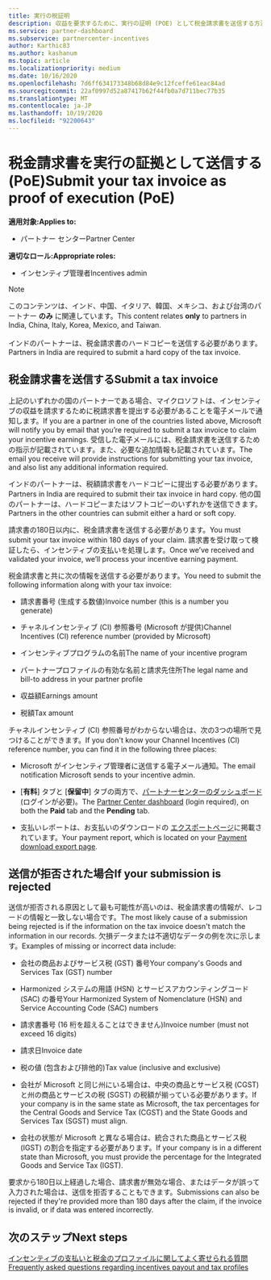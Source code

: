 ```yaml
---
title: 実行の税証明
description: 収益を要求するために、実行の証明 (POE) として税金請求書を送信する方法とタイミングについて説明します。
ms.service: partner-dashboard
ms.subservice: partnercenter-incentives
author: Karthic83
ms.author: kashanum
ms.topic: article
ms.localizationpriority: medium
ms.date: 10/16/2020
ms.openlocfilehash: 7d6ff634173348b68d84e9c12fceffe61eac84ad
ms.sourcegitcommit: 22af0997d52a87417b62f44fb0a7d711bec77b35
ms.translationtype: MT
ms.contentlocale: ja-JP
ms.lasthandoff: 10/19/2020
ms.locfileid: "92200643"
---
```

# <a name="submit-your-tax-invoice-as-proof-of-execution-poe"></a><span data-ttu-id="1a933-103">税金請求書を実行の証拠として送信する (PoE)</span><span class="sxs-lookup"><span data-stu-id="1a933-103">Submit your tax invoice as proof of execution (PoE)</span></span>

<span data-ttu-id="1a933-104">**適用対象:**</span><span class="sxs-lookup"><span data-stu-id="1a933-104">**Applies to:**</span></span>

- <span data-ttu-id="1a933-105">パートナー センター</span><span class="sxs-lookup"><span data-stu-id="1a933-105">Partner Center</span></span>

<span data-ttu-id="1a933-106">**適切なロール:**</span><span class="sxs-lookup"><span data-stu-id="1a933-106">**Appropriate roles:**</span></span>

- <span data-ttu-id="1a933-107">インセンティブ管理者</span><span class="sxs-lookup"><span data-stu-id="1a933-107">Incentives admin</span></span>

>[!NOTE]
><span data-ttu-id="1a933-108">このコンテンツは、インド、中国、イタリア、韓国、メキシコ、および台湾のパートナー **のみ** に関連しています。</span><span class="sxs-lookup"><span data-stu-id="1a933-108">This content relates **only** to partners in India, China, Italy, Korea, Mexico, and Taiwan.</span></span> <br><br><span data-ttu-id="1a933-109">インドのパートナーは、税金請求書のハードコピーを送信する必要があります。</span><span class="sxs-lookup"><span data-stu-id="1a933-109">Partners in India are required to submit a hard copy of the tax invoice.</span></span>

## <a name="submit-a-tax-invoice"></a><span data-ttu-id="1a933-110">税金請求書を送信する</span><span class="sxs-lookup"><span data-stu-id="1a933-110">Submit a tax invoice</span></span>

<span data-ttu-id="1a933-111">上記のいずれかの国のパートナーである場合、マイクロソフトは、インセンティブの収益を請求するために税請求書を提出する必要があることを電子メールで通知します。</span><span class="sxs-lookup"><span data-stu-id="1a933-111">If you are a partner in one of the countries listed above, Microsoft will notify you by email that you’re required to submit a tax invoice to claim your incentive earnings.</span></span> <span data-ttu-id="1a933-112">受信した電子メールには、税金請求書を送信するための指示が記載されています。また、必要な追加情報も記載されています。</span><span class="sxs-lookup"><span data-stu-id="1a933-112">The email you receive will provide instructions for submitting your tax invoice, and also list any additional information required.</span></span>

<span data-ttu-id="1a933-113">インドのパートナーは、税額請求書をハードコピーに提出する必要があります。</span><span class="sxs-lookup"><span data-stu-id="1a933-113">Partners in India are required to submit their tax invoice in hard copy.</span></span> <span data-ttu-id="1a933-114">他の国のパートナーは、ハードコピーまたはソフトコピーのいずれかを送信できます。</span><span class="sxs-lookup"><span data-stu-id="1a933-114">Partners in the other countries can submit either a hard or soft copy.</span></span>

<span data-ttu-id="1a933-115">請求書の180日以内に、税金請求書を送信する必要があります。</span><span class="sxs-lookup"><span data-stu-id="1a933-115">You must submit your tax invoice within 180 days of your claim.</span></span> <span data-ttu-id="1a933-116">請求書を受け取って検証したら、インセンティブの支払いを処理します。</span><span class="sxs-lookup"><span data-stu-id="1a933-116">Once we’ve received and validated your invoice, we’ll process your incentive earning payment.</span></span>

<span data-ttu-id="1a933-117">税金請求書と共に次の情報を送信する必要があります。</span><span class="sxs-lookup"><span data-stu-id="1a933-117">You need to submit the following information along with your tax invoice:</span></span>

- <span data-ttu-id="1a933-118">請求書番号 (生成する数値)</span><span class="sxs-lookup"><span data-stu-id="1a933-118">Invoice number (this is a number you generate)</span></span> 

- <span data-ttu-id="1a933-119">チャネルインセンティブ (CI) 参照番号 (Microsoft が提供)</span><span class="sxs-lookup"><span data-stu-id="1a933-119">Channel Incentives (CI) reference number (provided by Microsoft)</span></span> 

- <span data-ttu-id="1a933-120">インセンティブプログラムの名前</span><span class="sxs-lookup"><span data-stu-id="1a933-120">The name of your incentive program</span></span>

- <span data-ttu-id="1a933-121">パートナープロファイルの有効な名前と請求先住所</span><span class="sxs-lookup"><span data-stu-id="1a933-121">The legal name and bill-to address in your partner profile</span></span> 

- <span data-ttu-id="1a933-122">収益額</span><span class="sxs-lookup"><span data-stu-id="1a933-122">Earnings amount</span></span>

- <span data-ttu-id="1a933-123">税額</span><span class="sxs-lookup"><span data-stu-id="1a933-123">Tax amount</span></span>

<span data-ttu-id="1a933-124">チャネルインセンティブ (CI) 参照番号がわからない場合は、次の3つの場所で見つけることができます。</span><span class="sxs-lookup"><span data-stu-id="1a933-124">If you don't know your Channel Incentives (CI) reference number, you can find it in the following three places:</span></span> 

- <span data-ttu-id="1a933-125">Microsoft がインセンティブ管理者に送信する電子メール通知。</span><span class="sxs-lookup"><span data-stu-id="1a933-125">The email notification Microsoft sends to your incentive admin.</span></span> 

- <span data-ttu-id="1a933-126">[**有料**] タブと [**保留中**] タブの両方で、[パートナーセンターのダッシュボード](https://partner.microsoft.com/dashboard/)(ログインが必要)。</span><span class="sxs-lookup"><span data-stu-id="1a933-126">The [Partner Center dashboard](https://partner.microsoft.com/dashboard/) (login required), on both the **Paid** tab and the **Pending** tab.</span></span>  

- <span data-ttu-id="1a933-127">支払いレポートは、お支払いのダウンロードの [エクスポートページ](/partner-center/understand-incentive-payouts#payment-download-export)に掲載されています。</span><span class="sxs-lookup"><span data-stu-id="1a933-127">Your payment report, which is located on your [Payment download export page](/partner-center/understand-incentive-payouts#payment-download-export).</span></span> 

## <a name="if-your-submission-is-rejected"></a><span data-ttu-id="1a933-128">送信が拒否された場合</span><span class="sxs-lookup"><span data-stu-id="1a933-128">If your submission is rejected</span></span>

<span data-ttu-id="1a933-129">送信が拒否される原因として最も可能性が高いのは、税金請求書の情報が、レコードの情報と一致しない場合です。</span><span class="sxs-lookup"><span data-stu-id="1a933-129">The most likely cause of a submission being rejected is if the information on the tax invoice doesn't match the information in our records.</span></span> <span data-ttu-id="1a933-130">欠損データまたは不適切なデータの例を次に示します。</span><span class="sxs-lookup"><span data-stu-id="1a933-130">Examples of missing or incorrect data include:</span></span> 

- <span data-ttu-id="1a933-131">会社の商品およびサービス税 (GST) 番号</span><span class="sxs-lookup"><span data-stu-id="1a933-131">Your company's Goods and Services Tax (GST) number</span></span>

- <span data-ttu-id="1a933-132">Harmonized システムの用語 (HSN) とサービスアカウンティングコード (SAC) の番号</span><span class="sxs-lookup"><span data-stu-id="1a933-132">Your Harmonized System of Nomenclature (HSN) and Service Accounting Code (SAC) numbers</span></span>

- <span data-ttu-id="1a933-133">請求書番号 (16 桁を超えることはできません)</span><span class="sxs-lookup"><span data-stu-id="1a933-133">Invoice number (must not exceed 16 digits)</span></span>

- <span data-ttu-id="1a933-134">請求日</span><span class="sxs-lookup"><span data-stu-id="1a933-134">Invoice date</span></span>

- <span data-ttu-id="1a933-135">税の値 (包含および排他的)</span><span class="sxs-lookup"><span data-stu-id="1a933-135">Tax value (inclusive and exclusive)</span></span>

- <span data-ttu-id="1a933-136">会社が Microsoft と同じ州にいる場合は、中央の商品とサービス税 (CGST) と州の商品とサービスの税 (SGST) の税額が揃っている必要があります。</span><span class="sxs-lookup"><span data-stu-id="1a933-136">If your company is in the same state as Microsoft, the tax percentages for the Central Goods and Service Tax (CGST) and the State Goods and Services Tax (SGST) must align.</span></span>

- <span data-ttu-id="1a933-137">会社の状態が Microsoft と異なる場合は、統合された商品とサービス税 (IGST) の割合を指定する必要があります。</span><span class="sxs-lookup"><span data-stu-id="1a933-137">If your company is in a different state than Microsoft, you must provide the percentage for the Integrated Goods and Service Tax (IGST).</span></span>

<span data-ttu-id="1a933-138">要求から180日以上経過した場合、請求書が無効な場合、またはデータが誤って入力された場合は、送信を拒否することもできます。</span><span class="sxs-lookup"><span data-stu-id="1a933-138">Submissions can also be rejected if they're provided more than 180 days after the claim, if the invoice is invalid, or if data was entered incorrectly.</span></span>

## <a name="next-steps"></a><span data-ttu-id="1a933-139">次のステップ</span><span class="sxs-lookup"><span data-stu-id="1a933-139">Next steps</span></span>

[<span data-ttu-id="1a933-140">インセンティブの支払いと税金のプロファイルに関してよく寄せられる質問</span><span class="sxs-lookup"><span data-stu-id="1a933-140">Frequently asked questions regarding incentives payout and tax profiles</span></span>](incentives-payout-tax-profile-faqs.md)
